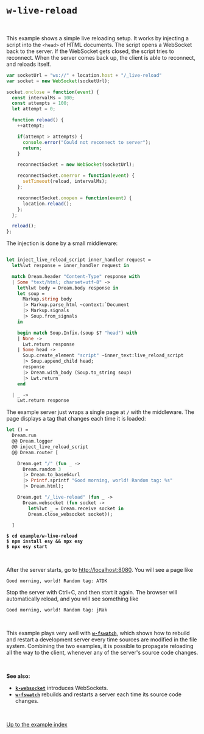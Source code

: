 # `w-live-reload`

<br>

This example shows a simple live reloading setup. It works by injecting a script
into the `<head>` of HTML documents. The script opens a WebSocket back to the
server. If the WebSocket gets closed, the script tries to reconnect. When the
server comes back up, the client is able to reconnect, and reloads itself.

```js
var socketUrl = "ws://" + location.host + "/_live-reload"
var socket = new WebSocket(socketUrl);

socket.onclose = function(event) {
  const intervalMs = 100;
  const attempts = 100;
  let attempt = 0;

  function reload() {
    ++attempt;

    if(attempt > attempts) {
      console.error("Could not reconnect to server");
      return;
    }

    reconnectSocket = new WebSocket(socketUrl);

    reconnectSocket.onerror = function(event) {
      setTimeout(reload, intervalMs);
    };

    reconnectSocket.onopen = function(event) {
      location.reload();
    };
  };

  reload();
};
```

The injection is done by a small middleware:

```ocaml

let inject_live_reload_script inner_handler request =
  let%lwt response = inner_handler request in

  match Dream.header "Content-Type" response with
  | Some "text/html; charset=utf-8" ->
    let%lwt body = Dream.body response in
    let soup =
      Markup.string body
      |> Markup.parse_html ~context:`Document
      |> Markup.signals
      |> Soup.from_signals
    in

    begin match Soup.Infix.(soup $? "head") with
    | None ->
      Lwt.return response
    | Some head ->
      Soup.create_element "script" ~inner_text:live_reload_script
      |> Soup.append_child head;
      response
      |> Dream.with_body (Soup.to_string soup)
      |> Lwt.return
    end

  | _ ->
    Lwt.return response
```

The example server just wraps a single page at `/` with the middleware. The page
displays a tag that changes each time it is loaded:

```ocaml
let () =
  Dream.run
  @@ Dream.logger
  @@ inject_live_reload_script
  @@ Dream.router [

    Dream.get "/" (fun _ ->
      Dream.random 3
      |> Dream.to_base64url
      |> Printf.sprintf "Good morning, world! Random tag: %s"
      |> Dream.html);

    Dream.get "/_live-reload" (fun _ ->
      Dream.websocket (fun socket ->
        let%lwt _ = Dream.receive socket in
        Dream.close_websocket socket));

  ]
```

<pre><code><b>$ cd example/w-live-reload</b>
<b>$ npm install esy && npx esy</b>
<b>$ npx esy start</b>
</code></pre>

<br>

After the server starts, go to [http://localhost:8080](http://localhost:8080).
You will see a page like

```
Good morning, world! Random tag: A7DK
```

Stop the server with Ctrl+C, and then start it again. The browser will
automatically reload, and you will see something like

```
Good morning, world! Random tag: jRak
```

<br>

This example plays very well with [**`w-fswatch`**](../w-fswatch#files), which
shows how to rebuild and restart a development server every time sources are
modified in the file system. Combining the two examples, it is possible to
propagate reloading all the way to the client, whenever any of the server's
source code changes.

<br>

**See also:**

- [**`k-websocket`**](../k-websocket#files) introduces WebSockets.
- [**`w-fswatch`**](../w-fswatch#files) rebuilds and restarts a server each
  time its source code changes.

<br>

[Up to the example index](../#examples)
